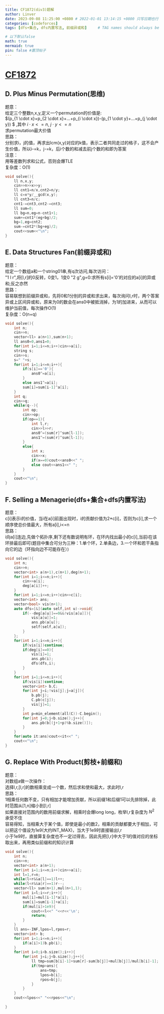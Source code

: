 ```yaml
---
title: CF1872(div3)题解
author: Linver
date: 2023-09-08 11:25:00 +0800 # 2022-01-01 13:14:15 +0800 只写日期也行；不写秒也行；这样也行 2022-03-09T00:55:42+08:00
categories: [codeforces]
tags: [dfs+集合, dfs内置写法, 前缀异或和]     # TAG names should always be lowercase

# 以下默认false
math: true
mermaid: true
pin: false #置顶帖子
---
```

# [CF1872](https://codeforces.com/contest/1872)

## D. Plus Minus Permutation(思维)
题意：  
给定三个整数n,x,y,定义一个permutation的价值是:  
$(p_{1 \cdot x}+p_{2 \cdot x}+...+p_{i \cdot x})-(p_{1 \cdot y}+...+p_{j \cdot y}) $   ,其中 $i \cdot x<=n$, $j \cdot y<=n$  
求permutation最大价值  
思路：  
分别求i，j的值，再求出lcm(x,y)对应的k值，表示二者共同走过的格子，这不会产生价值，所以i-=k，j-=k，后i个数的和减去前j个数的和即为答案  
注意：  
用等差数列求和公式，否则会爆TLE  
复杂度：O(1)
```c++
void solve(){
	ll n,x,y;
	cin>>n>>x>>y;
	ll cnt1=n/x,cnt2=n/y;
	ll c=x*y/__gcd(x,y);
	ll cnt3=n/c;
	cnt1-=cnt3,cnt2-=cnt3;
	ll sum=0;
	ll bg=n,eg=n-cnt1+1;
	sum+=cnt1*(eg+bg)/2;
	bg=1,eg=cnt2;
	sum-=cnt2*(bg+eg)/2;
	cout<<sum<<"\n";
}
```
## E. Data Structures Fan(前缀异或和)
题意：  
给定一个数组a和一个string01串,有q次访问,每次访问：  
"1 l r",将[l,r]的0反转，0变1，1变0
"2 g",g=0:求所有s[i]='0'的对应的a[i]的异或和;反之亦然  
思路：  
容易联想到前缀异或和，先将0和1分别的异或和求出来，每次询问l,r时，两个答案异或上区间异或和，原来为0的数会在ans0中被抵消掉，为1的加进来，从而可以维护当前值，每次操作O(1)  
复杂度：O(n+q)
```c++
void solve(){
	int n;
	cin>>n;
	vector<ll> a(n+1),sum(n+1);
	ll ans0=0,ans1=0;
	for(int i=1;i<=n;i++)cin>>a[i];
	string s;
	cin>>s;
	s=" "+s;
	for(int i=1;i<=n;i++){
		if(s[i]=='0'){
			ans0^=a[i];
		}
		else ans1^=a[i];
		sum[i]=sum[i-1]^a[i];
	}
	int q;
	cin>>q;
	while(q--){
		int op;
		cin>>op;
		if(op==1){
			int l,r;
			cin>>l>>r;
			ans0^=(sum[r]^sum[l-1]);
			ans1^=(sum[r]^sum[l-1]);
		}
		else{
			int x;
			cin>>x;
			if(x==0)cout<<ans0<<" ";
			else cout<<ans1<<" ";
		}
	}
	cout<<"\n";
}
```
## F. Selling a Menagerie(dfs+集合+dfs内置写法)
题意：  
c[i]表示i的价值，当i在a[i]前面出现时，i的贡献价值为2*c[i]，否则为c[i],求一个顺序使总价值最大，所有a[i],i<=n  
思路：  
i向a[i]连边,先做个拓扑序,剩下还有数说明有环，在环内找出最小的c[i],当前i在该环排最后即可(题目中集合可分为三种：1.单个环，2.单条边，3.一个环和若干条指向它的边（环指向边不可能存在）)  
```c++
void solve(){
	int n;
	cin>>n;
	vector<int> a(n+1),c(n+1),deg(n+1);
	for(int i=1;i<=n;i++){
		cin>>a[i];
		deg[a[i]]++;
	}
	for(int i=1;i<=n;i++)cin>>c[i];
	vector<int> ans;
	vector<bool> vis(n+1);
	auto dfs=[&](auto self,int u)->void{
		if(--deg[a[u]]==0&&!vis[a[u]]){
			vis[a[u]]=1;
			ans.pb(a[u]);
			self(self,a[u]);
		}
	};
	for(int i=1;i<=n;i++){
		if(vis[i])continue;
		if(deg[i]==0){
			vis[i]=1;
			ans.pb(i);
			dfs(dfs,i);
		}
	}
	for(int i=1;i<=n;i++){
		if(vis[i])continue;
		vector<int> b,C;
		for(int j=i;!vis[j];j=a[j]){
			b.pb(j);
			C.pb(c[j]);
			vis[j]=1;
		}
		int p=min_element(all(C))-C.begin();
		for(int j=0;j<b.size();j++){
			ans.pb(b[(j+1+p)%b.size()]);
		}
	}
	for(auto it:ans)cout<<it<<" ";
	cout<<"\n";
}
```
## G. Replace With Product(剪枝+前缀和)
题意：  
对数组a做一次操作：  
选择l,r,[l,r]的数相乘变成一个数，然后求和使和最大，求此时l,r  
思路：  
1相乘任何数不变，只有相加才能增加贡献，所以前缀1和后缀1可以先排除掉，此时范围从[1,n]缩小到[l,r]  
如果直接对范围内的数用前缀求解，相乘时会爆long long，枚举l,r复杂度为 $N^2$ 承受不住  
容易得知，当相乘大于某个值，即使是最小的数2，相乘的贡献都要大于相加，可以把这个值设为1e9(大约INT_MAX)，当大于1e9时直接输出l,r  
小于1e9时，直接算复杂度也不一定过得去，因此先把[l,r]中大于1的值对应的坐标取出来，再用类似前缀和的知识计算  
```c++
void solve(){
	int n;
	cin>>n;
	vector<int> a(n+1);
	for(int i=1;i<=n;i++)cin>>a[i];
	int l=1,r=n;
	while(l<r&&a[l]==1)l++;
	while(l<r&&a[r]==1)r--;
	vector<ll> sum(n+1),mul(n+1,1);
	for(int i=l;i<=r;i++){
		mul[i]=mul[i-1]*a[i];
		sum[i]=sum[i-1]+a[i];
		if(mul[i]>1e9){
			cout<<l<<" "<<r<<'\n';
			return;
		}
	}
	ll ans=-INF,lpos=l,rpos=r;
	vector<int> b;
	for(int i=1;i<=n;i++){
		if(a[i]>1)b.pb(i);
	}
	for(int i=0;i<b.size();i++){
		for(int j=i;j<b.size();j++){
			ll tmp=sum[b[i]-1]+sum[r]-sum[b[j]]+mul[b[j]]/mul[b[i]-1];
			if(tmp>ans){
				ans=tmp;
				lpos=b[i];
				rpos=b[j];
			}
		}
	}
	cout<<lpos<<" "<<rpos<<"\n";
 
}
```


